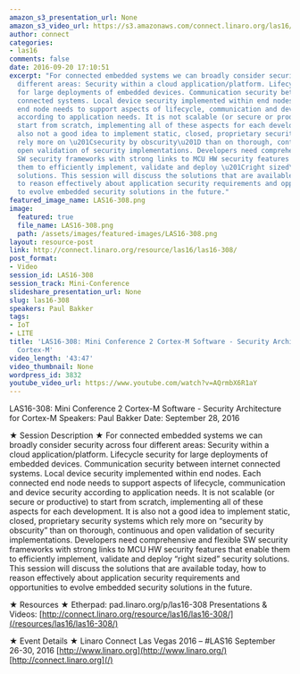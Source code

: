 ```yaml
---
amazon_s3_presentation_url: None
amazon_s3_video_url: https://s3.amazonaws.com/connect.linaro.org/las16/Videos/Wednesday/LAS16-308%20Mini%20Conference%202%20Cortex-M%20Software%20-%20Security%20Architecture.mp4
author: connect
categories:
- las16
comments: false
date: 2016-09-20 17:10:51
excerpt: "For connected embedded systems we can broadly consider security across four
  different areas: Security within a cloud application/platform. Lifecycle security
  for large deployments of embedded devices. Communication security between internet
  connected systems. Local device security implemented within end nodes. Each connected
  end node needs to support aspects of lifecycle, communication and device security
  according to application needs. It is not scalable (or secure or productive) to
  start from scratch, implementing all of these aspects for each development. It is
  also not a good idea to implement static, closed, proprietary security systems which
  rely more on \u201Csecurity by obscurity\u201D than on thorough, continuous and
  open validation of security implementations. Developers need comprehensive and flexible
  SW security frameworks with strong links to MCU HW security features that enable
  them to efficiently implement, validate and deploy \u201Cright sized\u201D security
  solutions. This session will discuss the solutions that are available today, how
  to reason effectively about application security requirements and opportunities
  to evolve embedded security solutions in the future."
featured_image_name: LAS16-308.png
image:
  featured: true
  file_name: LAS16-308.png
  path: /assets/images/featured-images/LAS16-308.png
layout: resource-post
link: http://connect.linaro.org/resource/las16/las16-308/
post_format:
- Video
session_id: LAS16-308
session_track: Mini-Conference
slideshare_presentation_url: None
slug: las16-308
speakers: Paul Bakker
tags:
- IoT
- LITE
title: 'LAS16-308: Mini Conference 2 Cortex-M Software - Security Architecture for
  Cortex-M'
video_length: '43:47'
video_thumbnail: None
wordpress_id: 3832
youtube_video_url: https://www.youtube.com/watch?v=AQrmbX6R1aY
---
```


LAS16-308: Mini Conference 2 Cortex-M Software - Security Architecture for Cortex-M
Speakers: Paul Bakker
Date: September 28, 2016

★ Session Description ★
For connected embedded systems we can broadly consider security across four different areas: Security within a cloud application/platform. Lifecycle security for large deployments of embedded devices. Communication security between internet connected systems. Local device security implemented within end nodes. Each connected end node needs to support aspects of lifecycle, communication and device security according to application needs. It is not scalable (or secure or productive) to start from scratch, implementing all of these aspects for each development. It is also not a good idea to implement static, closed, proprietary security systems which rely more on “security by obscurity” than on thorough, continuous and open validation of security implementations. Developers need comprehensive and flexible SW security frameworks with strong links to MCU HW security features that enable them to efficiently implement, validate and deploy “right sized” security solutions. This session will discuss the solutions that are available today, how to reason effectively about application security requirements and opportunities to evolve embedded security solutions in the future.

★ Resources ★
Etherpad: pad.linaro.org/p/las16-308
Presentations & Videos: [http://connect.linaro.org/resource/las16/las16-308/](/resources/las16/las16-308/)

★ Event Details ★
Linaro Connect Las Vegas 2016 – #LAS16
September 26-30, 2016
[http://www.linaro.org](http://www.linaro.org/)
[http://connect.linaro.org](/)